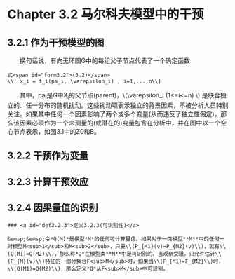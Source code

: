 # Chapter 3.2 马尔科夫模型中的干预
## 3.2.1 作为干预模型的图
&emsp;&emsp;换句话说，有向无环图G中的每组父子节点代表了一个确定函数  
```admonish note 
式<span id="form3.2">(3.2)</span>
\\[ x_i = f_i(pa_i, \varepsilon_i) , i=1,...,n\\]   

```

&emsp;&emsp;其中，pa<sub>i</sub>是*G*中X<sub>i</sub>的父节点(parent)，\\(\varepsilon_i (1<=i<=n) \\) 是联合独立的、任一分布的随机扰动。这些扰动项表示独立的背景因素，不被分析人员特别关注。如果其中任何一个因素影响了两个或多个变量(从而违反了独立性假定)，那么该因素必须作为一个未测量的(或潜在的)变量包含在分析中，并在图中以一个空心节点表示，如图3.1中的Z0和B。

## 3.2.2 干预作为变量

## 3.2.3 计算干预效应

## 3.2.4 因果量值的识别

```admonish check
### <a id="def3.2.3">定义3.2.3(可识别性)</a>

&emsp;&emsp;令*Q(M)*是模型*M*的任何可计算量值。如果对于一类模型**M**中的任何一对模型M<sub>1</sub>和M<sub>2</sub>，只要\\(P_{M1}(v)=P_{M2}(v)\\)，就有\\(Q(M1)=Q(M2)\\)，那么称*Q*在模型类**M**中是可识别的。当观察受限，只允许估计\\(P_{M}(v)\\)特征的一部分集合F<sub>M</sub>时，如果当\\(F_{M1}=F_{M2}\\)时，\\(Q(M1)=Q(M2)\\)，那么定义*Q*从F<sub>M</sub>中可识别。
```

